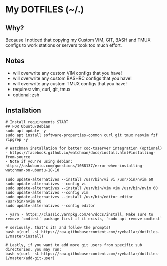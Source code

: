 My DOTFILES (~/.)
===

Why?
---
Because I noticed that copying my Custom VIM, GIT, BASH and TMUX configs to
work stations or servers took too much effort.

Notes
---
- will overwrite any custom VIM configs that you have!
- will overwrite any custom BASHRC configs that you have!
- will overwrite any custom TMUX configs that you have!
- requires: vim, curl, git, tmux
- optional: zsh

Installation
---
```shell
# Install requirements START
## FOR Ubuntu/Debian
sudo apt update -y
sudo apt install software-properties-common curl git tmux neovim fzf ripgrep -y

# Watchman installation for better coc-tsserver integration (optional)
- https://facebook.github.io/watchman/docs/install.html#installing-from-source
- Note if you're using debian: https://askubuntu.com/questions/1088137/error-when-installing-watchman-on-ubuntu-18-10

sudo update-alternatives --install /usr/bin/vi vi /usr/bin/nvim 60
sudo update-alternatives --config vi
sudo update-alternatives --install /usr/bin/vim vim /usr/bin/nvim 60
sudo update-alternatives --config vim
sudo update-alternatives --install /usr/bin/editor editor /usr/bin/nvim 60
sudo update-alternatives --config editor

- yarn - https://classic.yarnpkg.com/en/docs/install, Make sure to remove `cmdtest` package first if it exists, `sudo apt remove cmdtest`

# seriously, that's it! and follow the prompts!
bash <(curl -sL https://raw.githubusercontent.com/ryeballar/dotfiles-1/master/install)

# Lastly, if you want to add more git users from specific sub directories, you may run:
bash <(curl -sL https://raw.githubusercontent.com/ryeballar/dotfiles-1/master/add-git-user)
```
